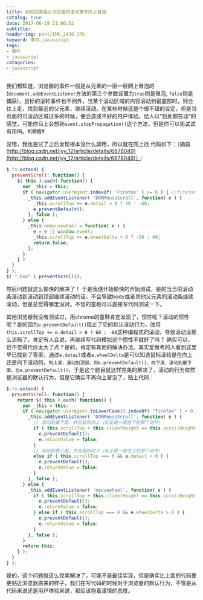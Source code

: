 ```yaml
---
title: 如何完美阻止浏览器的滚动事件向上冒泡
catalog: true
date: 2017-06-19 21:06:52
subtitle: 
header-img: post/IMG_2438.JPG
keyword: 事件,javascript
tags:
- 事件
- javascript
catagories: 
- javascript
---
```


我们都知道，浏览器的事件一般是从元素的一层一层网上冒泡的(`document.addEventListener`方法的第三个参数设置为`true`则是冒泡, `false`则是捕获)，鼠标的滚轮事件也不例外，当某个滚动区域的内容滚动到最底部时，则会往上走，找到最近的父元素，继续滚动。在某些时候这是个很不错的设定，但是当页面的可滚动区域过多的时候，便会造成不好的用户体验。给人以“到处都在动”的感觉，可能你马上会想到`event.stopPropagation()`这个方法，但是你可以先试试有用吗。#滑稽#

没错，我也是试了之后发现根本没什么卵用，所以就在网上找  代码如下：（摘自[http://blog.csdn.net/jyy_12/article/details/6878049](http://blog.csdn.net/jyy_12/article/details/6878049)）:
```javascript
$.fn.extend( {
  preventScroll: function() {
    $( this ).each( function() {
      var _this = this;
      if ( navigator.userAgent.indexOf( 'Firefox' ) >= 0 ) { //firefox  
        _this.addEventListener( 'DOMMouseScroll', function( e ) {
          _this.scrollTop += e.detail > 0 ? 60 : -60;
          e.preventDefault();
        }, false );
      } else {
        _this.onmousewheel = function( e ) {
          e = e || window.event;
          _this.scrollTop += e.wheelDelta > 0 ? -60 : 60;
          return false;
        };
      }
    } )
  }
} );
$( ".box" ).preventScroll();
```
然后问题就这么愉快的解决了！
于是我便开始愉快的开始测试，是的当当前滚动条滚动到滚动到顶部继续滚动的话，不会导致body或者其他父元素的滚动条继续滚动，但是总觉得哪里没对。不信的童鞋可以直接写代码测试一下。

其他浏览器我没有测试过，用chrome的童鞋肯定发现了，惯性呢？滚动的惯性呢？是的因为`e.preventDefault()`阻止了它的默认滚动行为，改用`this.scrollTop += e.detail > 0 ? 60 : -60`这种编程式的滚动，导致滚动没那么流畅了。肯定有人会说，再继续写代码模拟这个惯性不就好了吗？ 确实可以，但不觉得代价太大了点？是的，肯定有其他的解决办法。其实爱思考的人看到这里早已找到了答案，通过`e.detail`或者`e.wheelDelta`是可以知道鼠标滚轮是在向上还是向下滚动的，`向上滚，滚动到顶部，则e.preventDefault()，向下滚，滚动到最下面，也e.preventDefault()`，于是这个题目就这样完美的解决了，滚动的行为依然是浏览器的默认行为，但是它确实不再向上冒泡了，贴上代码：
```javascript
$.fn.extend( {
  preventScroll: function() {
    return $( this ).each( function() {
      var _this = this;
      if ( navigator.userAgent.toLowerCase().indexOf( "firefox" ) > 0 ) {
        _this.addEventListener( 'DOMMouseScroll', function( e ) {
          // 滚动到最下面，并且鼠标向上（反正是一直往下拉那个动作）
          if ( this.scrollTop + this.clientHeight == this.scrollHeight && e.detail > 0 ) {
            e.preventDefault();
            e.returnValue = false;
          }
          // 滚动到最上面，并且鼠标向下（反正是一直往上拉那个动作）
          else if ( this.scrollTop === 0 && e.detail < 0 ) {
            e.preventDefault();
            e.returnValue = false;
          }
        }, false );
      } else {
        _this.addEventListener( 'mousewheel', function( e ) {
          if ( this.scrollTop + this.clientHeight == this.scrollHeight && e.wheelDelta < 0 ) {
            e.preventDefault();
            e.returnValue = false;
          } else if ( this.scrollTop === 0 && e.wheelDelta > 0 ) {
            e.preventDefault();
            e.returnValue = false;
          }
        }, false );
      }
      return this;
    } );
  }
} );
```
是的，这个问题就这么完美解决了，可能不是最佳实现，但是确实比上面的代码要更贴近浏览器原来的样子，我们在写代码的时候对于浏览器的默认行为，不管是从代码来说还是用户体验来说，都应该抱着谨慎的态度。